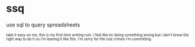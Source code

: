 # ssq
use sql to query spreadsheets

<sub><sup>take it easy on me, this is my first time writing rust. i feel like im doing something wrong but i don't know the right way to do it so i'm leaving it like this. i'm sorry for the rust crimes i'm committing</sup></sub>
